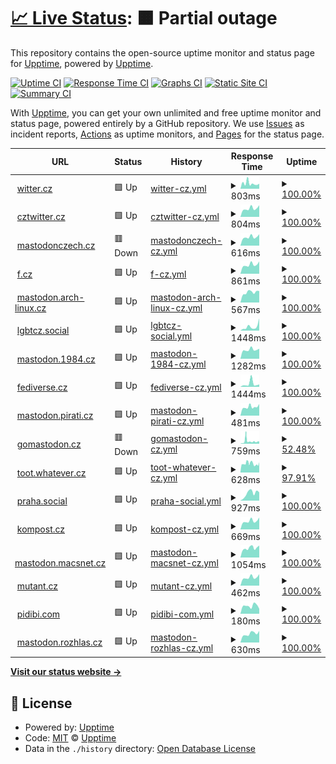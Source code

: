 # [📈 Live Status](https://upptime.github.io/upptime): <!--live status--> **🟧 Partial outage**

This repository contains the open-source uptime monitor and status page for [Upptime](https://upptime.js.org), powered by [Upptime](https://github.com/upptime/upptime).

[![Uptime CI](https://github.com/nolog-it/mastodon-uptime/workflows/Uptime%20CI/badge.svg)](https://github.com/nolog-it/mastodon-uptime/actions?query=workflow%3A%22Uptime+CI%22)
[![Response Time CI](https://github.com/nolog-it/mastodon-uptime/workflows/Response%20Time%20CI/badge.svg)](https://github.com/nolog-it/mastodon-uptime/actions?query=workflow%3A%22Response+Time+CI%22)
[![Graphs CI](https://github.com/nolog-it/mastodon-uptime/workflows/Graphs%20CI/badge.svg)](https://github.com/nolog-it/mastodon-uptime/actions?query=workflow%3A%22Graphs+CI%22)
[![Static Site CI](https://github.com/nolog-it/mastodon-uptime/workflows/Static%20Site%20CI/badge.svg)](https://github.com/nolog-it/mastodon-uptime/actions?query=workflow%3A%22Static+Site+CI%22)
[![Summary CI](https://github.com/nolog-it/mastodon-uptime/workflows/Summary%20CI/badge.svg)](https://github.com/nolog-it/mastodon-uptime/actions?query=workflow%3A%22Summary+CI%22)

With [Upptime](https://upptime.js.org), you can get your own unlimited and free uptime monitor and status page, powered entirely by a GitHub repository. We use [Issues](https://github.com/upptime/upptime/issues) as incident reports, [Actions](https://github.com/nolog-it/mastodon-uptime/actions) as uptime monitors, and [Pages](https://upptime.github.io/upptime) for the status page.

<!--start: status pages-->
<!-- This summary is generated by Upptime (https://github.com/upptime/upptime) -->
<!-- Do not edit this manually, your changes will be overwritten -->
<!-- prettier-ignore -->
| URL | Status | History | Response Time | Uptime |
| --- | ------ | ------- | ------------- | ------ |
| <img alt="" src="https://icons.duckduckgo.com/ip3/witter.cz.ico" height="13"> [witter.cz](https://witter.cz/nodeinfo/2.0) | 🟩 Up | [witter-cz.yml](https://github.com/nolog-it/mastodon-uptime/commits/HEAD/history/witter-cz.yml) | <details><summary><img alt="Response time graph" src="./graphs/witter-cz/response-time-week.png" height="20"> 803ms</summary><br><a href="https://nolog-it.github.io/mastodon-uptime/history/witter-cz"><img alt="Response time 687" src="https://img.shields.io/endpoint?url=https%3A%2F%2Fraw.githubusercontent.com%2Fnolog-it%2Fmastodon-uptime%2FHEAD%2Fapi%2Fwitter-cz%2Fresponse-time.json"></a><br><a href="https://nolog-it.github.io/mastodon-uptime/history/witter-cz"><img alt="24-hour response time 788" src="https://img.shields.io/endpoint?url=https%3A%2F%2Fraw.githubusercontent.com%2Fnolog-it%2Fmastodon-uptime%2FHEAD%2Fapi%2Fwitter-cz%2Fresponse-time-day.json"></a><br><a href="https://nolog-it.github.io/mastodon-uptime/history/witter-cz"><img alt="7-day response time 803" src="https://img.shields.io/endpoint?url=https%3A%2F%2Fraw.githubusercontent.com%2Fnolog-it%2Fmastodon-uptime%2FHEAD%2Fapi%2Fwitter-cz%2Fresponse-time-week.json"></a><br><a href="https://nolog-it.github.io/mastodon-uptime/history/witter-cz"><img alt="30-day response time 807" src="https://img.shields.io/endpoint?url=https%3A%2F%2Fraw.githubusercontent.com%2Fnolog-it%2Fmastodon-uptime%2FHEAD%2Fapi%2Fwitter-cz%2Fresponse-time-month.json"></a><br><a href="https://nolog-it.github.io/mastodon-uptime/history/witter-cz"><img alt="1-year response time 687" src="https://img.shields.io/endpoint?url=https%3A%2F%2Fraw.githubusercontent.com%2Fnolog-it%2Fmastodon-uptime%2FHEAD%2Fapi%2Fwitter-cz%2Fresponse-time-year.json"></a></details> | <details><summary><a href="https://nolog-it.github.io/mastodon-uptime/history/witter-cz">100.00%</a></summary><a href="https://nolog-it.github.io/mastodon-uptime/history/witter-cz"><img alt="All-time uptime 99.90%" src="https://img.shields.io/endpoint?url=https%3A%2F%2Fraw.githubusercontent.com%2Fnolog-it%2Fmastodon-uptime%2FHEAD%2Fapi%2Fwitter-cz%2Fuptime.json"></a><br><a href="https://nolog-it.github.io/mastodon-uptime/history/witter-cz"><img alt="24-hour uptime 100.00%" src="https://img.shields.io/endpoint?url=https%3A%2F%2Fraw.githubusercontent.com%2Fnolog-it%2Fmastodon-uptime%2FHEAD%2Fapi%2Fwitter-cz%2Fuptime-day.json"></a><br><a href="https://nolog-it.github.io/mastodon-uptime/history/witter-cz"><img alt="7-day uptime 100.00%" src="https://img.shields.io/endpoint?url=https%3A%2F%2Fraw.githubusercontent.com%2Fnolog-it%2Fmastodon-uptime%2FHEAD%2Fapi%2Fwitter-cz%2Fuptime-week.json"></a><br><a href="https://nolog-it.github.io/mastodon-uptime/history/witter-cz"><img alt="30-day uptime 99.92%" src="https://img.shields.io/endpoint?url=https%3A%2F%2Fraw.githubusercontent.com%2Fnolog-it%2Fmastodon-uptime%2FHEAD%2Fapi%2Fwitter-cz%2Fuptime-month.json"></a><br><a href="https://nolog-it.github.io/mastodon-uptime/history/witter-cz"><img alt="1-year uptime 99.90%" src="https://img.shields.io/endpoint?url=https%3A%2F%2Fraw.githubusercontent.com%2Fnolog-it%2Fmastodon-uptime%2FHEAD%2Fapi%2Fwitter-cz%2Fuptime-year.json"></a></details>
| <img alt="" src="https://icons.duckduckgo.com/ip3/cztwitter.cz.ico" height="13"> [cztwitter.cz](https://cztwitter.cz/nodeinfo/2.0) | 🟩 Up | [cztwitter-cz.yml](https://github.com/nolog-it/mastodon-uptime/commits/HEAD/history/cztwitter-cz.yml) | <details><summary><img alt="Response time graph" src="./graphs/cztwitter-cz/response-time-week.png" height="20"> 804ms</summary><br><a href="https://nolog-it.github.io/mastodon-uptime/history/cztwitter-cz"><img alt="Response time 992" src="https://img.shields.io/endpoint?url=https%3A%2F%2Fraw.githubusercontent.com%2Fnolog-it%2Fmastodon-uptime%2FHEAD%2Fapi%2Fcztwitter-cz%2Fresponse-time.json"></a><br><a href="https://nolog-it.github.io/mastodon-uptime/history/cztwitter-cz"><img alt="24-hour response time 1100" src="https://img.shields.io/endpoint?url=https%3A%2F%2Fraw.githubusercontent.com%2Fnolog-it%2Fmastodon-uptime%2FHEAD%2Fapi%2Fcztwitter-cz%2Fresponse-time-day.json"></a><br><a href="https://nolog-it.github.io/mastodon-uptime/history/cztwitter-cz"><img alt="7-day response time 804" src="https://img.shields.io/endpoint?url=https%3A%2F%2Fraw.githubusercontent.com%2Fnolog-it%2Fmastodon-uptime%2FHEAD%2Fapi%2Fcztwitter-cz%2Fresponse-time-week.json"></a><br><a href="https://nolog-it.github.io/mastodon-uptime/history/cztwitter-cz"><img alt="30-day response time 800" src="https://img.shields.io/endpoint?url=https%3A%2F%2Fraw.githubusercontent.com%2Fnolog-it%2Fmastodon-uptime%2FHEAD%2Fapi%2Fcztwitter-cz%2Fresponse-time-month.json"></a><br><a href="https://nolog-it.github.io/mastodon-uptime/history/cztwitter-cz"><img alt="1-year response time 992" src="https://img.shields.io/endpoint?url=https%3A%2F%2Fraw.githubusercontent.com%2Fnolog-it%2Fmastodon-uptime%2FHEAD%2Fapi%2Fcztwitter-cz%2Fresponse-time-year.json"></a></details> | <details><summary><a href="https://nolog-it.github.io/mastodon-uptime/history/cztwitter-cz">100.00%</a></summary><a href="https://nolog-it.github.io/mastodon-uptime/history/cztwitter-cz"><img alt="All-time uptime 100.00%" src="https://img.shields.io/endpoint?url=https%3A%2F%2Fraw.githubusercontent.com%2Fnolog-it%2Fmastodon-uptime%2FHEAD%2Fapi%2Fcztwitter-cz%2Fuptime.json"></a><br><a href="https://nolog-it.github.io/mastodon-uptime/history/cztwitter-cz"><img alt="24-hour uptime 100.00%" src="https://img.shields.io/endpoint?url=https%3A%2F%2Fraw.githubusercontent.com%2Fnolog-it%2Fmastodon-uptime%2FHEAD%2Fapi%2Fcztwitter-cz%2Fuptime-day.json"></a><br><a href="https://nolog-it.github.io/mastodon-uptime/history/cztwitter-cz"><img alt="7-day uptime 100.00%" src="https://img.shields.io/endpoint?url=https%3A%2F%2Fraw.githubusercontent.com%2Fnolog-it%2Fmastodon-uptime%2FHEAD%2Fapi%2Fcztwitter-cz%2Fuptime-week.json"></a><br><a href="https://nolog-it.github.io/mastodon-uptime/history/cztwitter-cz"><img alt="30-day uptime 100.00%" src="https://img.shields.io/endpoint?url=https%3A%2F%2Fraw.githubusercontent.com%2Fnolog-it%2Fmastodon-uptime%2FHEAD%2Fapi%2Fcztwitter-cz%2Fuptime-month.json"></a><br><a href="https://nolog-it.github.io/mastodon-uptime/history/cztwitter-cz"><img alt="1-year uptime 100.00%" src="https://img.shields.io/endpoint?url=https%3A%2F%2Fraw.githubusercontent.com%2Fnolog-it%2Fmastodon-uptime%2FHEAD%2Fapi%2Fcztwitter-cz%2Fuptime-year.json"></a></details>
| <img alt="" src="https://icons.duckduckgo.com/ip3/mastodonczech.cz.ico" height="13"> [mastodonczech.cz](https://mastodonczech.cz/nodeinfo/2.0) | 🟥 Down | [mastodonczech-cz.yml](https://github.com/nolog-it/mastodon-uptime/commits/HEAD/history/mastodonczech-cz.yml) | <details><summary><img alt="Response time graph" src="./graphs/mastodonczech-cz/response-time-week.png" height="20"> 616ms</summary><br><a href="https://nolog-it.github.io/mastodon-uptime/history/mastodonczech-cz"><img alt="Response time 796" src="https://img.shields.io/endpoint?url=https%3A%2F%2Fraw.githubusercontent.com%2Fnolog-it%2Fmastodon-uptime%2FHEAD%2Fapi%2Fmastodonczech-cz%2Fresponse-time.json"></a><br><a href="https://nolog-it.github.io/mastodon-uptime/history/mastodonczech-cz"><img alt="24-hour response time 807" src="https://img.shields.io/endpoint?url=https%3A%2F%2Fraw.githubusercontent.com%2Fnolog-it%2Fmastodon-uptime%2FHEAD%2Fapi%2Fmastodonczech-cz%2Fresponse-time-day.json"></a><br><a href="https://nolog-it.github.io/mastodon-uptime/history/mastodonczech-cz"><img alt="7-day response time 616" src="https://img.shields.io/endpoint?url=https%3A%2F%2Fraw.githubusercontent.com%2Fnolog-it%2Fmastodon-uptime%2FHEAD%2Fapi%2Fmastodonczech-cz%2Fresponse-time-week.json"></a><br><a href="https://nolog-it.github.io/mastodon-uptime/history/mastodonczech-cz"><img alt="30-day response time 656" src="https://img.shields.io/endpoint?url=https%3A%2F%2Fraw.githubusercontent.com%2Fnolog-it%2Fmastodon-uptime%2FHEAD%2Fapi%2Fmastodonczech-cz%2Fresponse-time-month.json"></a><br><a href="https://nolog-it.github.io/mastodon-uptime/history/mastodonczech-cz"><img alt="1-year response time 796" src="https://img.shields.io/endpoint?url=https%3A%2F%2Fraw.githubusercontent.com%2Fnolog-it%2Fmastodon-uptime%2FHEAD%2Fapi%2Fmastodonczech-cz%2Fresponse-time-year.json"></a></details> | <details><summary><a href="https://nolog-it.github.io/mastodon-uptime/history/mastodonczech-cz">100.00%</a></summary><a href="https://nolog-it.github.io/mastodon-uptime/history/mastodonczech-cz"><img alt="All-time uptime 99.98%" src="https://img.shields.io/endpoint?url=https%3A%2F%2Fraw.githubusercontent.com%2Fnolog-it%2Fmastodon-uptime%2FHEAD%2Fapi%2Fmastodonczech-cz%2Fuptime.json"></a><br><a href="https://nolog-it.github.io/mastodon-uptime/history/mastodonczech-cz"><img alt="24-hour uptime 99.98%" src="https://img.shields.io/endpoint?url=https%3A%2F%2Fraw.githubusercontent.com%2Fnolog-it%2Fmastodon-uptime%2FHEAD%2Fapi%2Fmastodonczech-cz%2Fuptime-day.json"></a><br><a href="https://nolog-it.github.io/mastodon-uptime/history/mastodonczech-cz"><img alt="7-day uptime 100.00%" src="https://img.shields.io/endpoint?url=https%3A%2F%2Fraw.githubusercontent.com%2Fnolog-it%2Fmastodon-uptime%2FHEAD%2Fapi%2Fmastodonczech-cz%2Fuptime-week.json"></a><br><a href="https://nolog-it.github.io/mastodon-uptime/history/mastodonczech-cz"><img alt="30-day uptime 100.00%" src="https://img.shields.io/endpoint?url=https%3A%2F%2Fraw.githubusercontent.com%2Fnolog-it%2Fmastodon-uptime%2FHEAD%2Fapi%2Fmastodonczech-cz%2Fuptime-month.json"></a><br><a href="https://nolog-it.github.io/mastodon-uptime/history/mastodonczech-cz"><img alt="1-year uptime 99.98%" src="https://img.shields.io/endpoint?url=https%3A%2F%2Fraw.githubusercontent.com%2Fnolog-it%2Fmastodon-uptime%2FHEAD%2Fapi%2Fmastodonczech-cz%2Fuptime-year.json"></a></details>
| <img alt="" src="https://icons.duckduckgo.com/ip3/f.cz.ico" height="13"> [f.cz](https://f.cz/nodeinfo/2.0) | 🟩 Up | [f-cz.yml](https://github.com/nolog-it/mastodon-uptime/commits/HEAD/history/f-cz.yml) | <details><summary><img alt="Response time graph" src="./graphs/f-cz/response-time-week.png" height="20"> 861ms</summary><br><a href="https://nolog-it.github.io/mastodon-uptime/history/f-cz"><img alt="Response time 1552" src="https://img.shields.io/endpoint?url=https%3A%2F%2Fraw.githubusercontent.com%2Fnolog-it%2Fmastodon-uptime%2FHEAD%2Fapi%2Ff-cz%2Fresponse-time.json"></a><br><a href="https://nolog-it.github.io/mastodon-uptime/history/f-cz"><img alt="24-hour response time 1171" src="https://img.shields.io/endpoint?url=https%3A%2F%2Fraw.githubusercontent.com%2Fnolog-it%2Fmastodon-uptime%2FHEAD%2Fapi%2Ff-cz%2Fresponse-time-day.json"></a><br><a href="https://nolog-it.github.io/mastodon-uptime/history/f-cz"><img alt="7-day response time 861" src="https://img.shields.io/endpoint?url=https%3A%2F%2Fraw.githubusercontent.com%2Fnolog-it%2Fmastodon-uptime%2FHEAD%2Fapi%2Ff-cz%2Fresponse-time-week.json"></a><br><a href="https://nolog-it.github.io/mastodon-uptime/history/f-cz"><img alt="30-day response time 3847" src="https://img.shields.io/endpoint?url=https%3A%2F%2Fraw.githubusercontent.com%2Fnolog-it%2Fmastodon-uptime%2FHEAD%2Fapi%2Ff-cz%2Fresponse-time-month.json"></a><br><a href="https://nolog-it.github.io/mastodon-uptime/history/f-cz"><img alt="1-year response time 1552" src="https://img.shields.io/endpoint?url=https%3A%2F%2Fraw.githubusercontent.com%2Fnolog-it%2Fmastodon-uptime%2FHEAD%2Fapi%2Ff-cz%2Fresponse-time-year.json"></a></details> | <details><summary><a href="https://nolog-it.github.io/mastodon-uptime/history/f-cz">100.00%</a></summary><a href="https://nolog-it.github.io/mastodon-uptime/history/f-cz"><img alt="All-time uptime 99.88%" src="https://img.shields.io/endpoint?url=https%3A%2F%2Fraw.githubusercontent.com%2Fnolog-it%2Fmastodon-uptime%2FHEAD%2Fapi%2Ff-cz%2Fuptime.json"></a><br><a href="https://nolog-it.github.io/mastodon-uptime/history/f-cz"><img alt="24-hour uptime 100.00%" src="https://img.shields.io/endpoint?url=https%3A%2F%2Fraw.githubusercontent.com%2Fnolog-it%2Fmastodon-uptime%2FHEAD%2Fapi%2Ff-cz%2Fuptime-day.json"></a><br><a href="https://nolog-it.github.io/mastodon-uptime/history/f-cz"><img alt="7-day uptime 100.00%" src="https://img.shields.io/endpoint?url=https%3A%2F%2Fraw.githubusercontent.com%2Fnolog-it%2Fmastodon-uptime%2FHEAD%2Fapi%2Ff-cz%2Fuptime-week.json"></a><br><a href="https://nolog-it.github.io/mastodon-uptime/history/f-cz"><img alt="30-day uptime 99.39%" src="https://img.shields.io/endpoint?url=https%3A%2F%2Fraw.githubusercontent.com%2Fnolog-it%2Fmastodon-uptime%2FHEAD%2Fapi%2Ff-cz%2Fuptime-month.json"></a><br><a href="https://nolog-it.github.io/mastodon-uptime/history/f-cz"><img alt="1-year uptime 99.88%" src="https://img.shields.io/endpoint?url=https%3A%2F%2Fraw.githubusercontent.com%2Fnolog-it%2Fmastodon-uptime%2FHEAD%2Fapi%2Ff-cz%2Fuptime-year.json"></a></details>
| <img alt="" src="https://icons.duckduckgo.com/ip3/mastodon.arch-linux.cz.ico" height="13"> [mastodon.arch-linux.cz](https://mastodon.arch-linux.cz/nodeinfo/2.0) | 🟩 Up | [mastodon-arch-linux-cz.yml](https://github.com/nolog-it/mastodon-uptime/commits/HEAD/history/mastodon-arch-linux-cz.yml) | <details><summary><img alt="Response time graph" src="./graphs/mastodon-arch-linux-cz/response-time-week.png" height="20"> 567ms</summary><br><a href="https://nolog-it.github.io/mastodon-uptime/history/mastodon-arch-linux-cz"><img alt="Response time 671" src="https://img.shields.io/endpoint?url=https%3A%2F%2Fraw.githubusercontent.com%2Fnolog-it%2Fmastodon-uptime%2FHEAD%2Fapi%2Fmastodon-arch-linux-cz%2Fresponse-time.json"></a><br><a href="https://nolog-it.github.io/mastodon-uptime/history/mastodon-arch-linux-cz"><img alt="24-hour response time 636" src="https://img.shields.io/endpoint?url=https%3A%2F%2Fraw.githubusercontent.com%2Fnolog-it%2Fmastodon-uptime%2FHEAD%2Fapi%2Fmastodon-arch-linux-cz%2Fresponse-time-day.json"></a><br><a href="https://nolog-it.github.io/mastodon-uptime/history/mastodon-arch-linux-cz"><img alt="7-day response time 567" src="https://img.shields.io/endpoint?url=https%3A%2F%2Fraw.githubusercontent.com%2Fnolog-it%2Fmastodon-uptime%2FHEAD%2Fapi%2Fmastodon-arch-linux-cz%2Fresponse-time-week.json"></a><br><a href="https://nolog-it.github.io/mastodon-uptime/history/mastodon-arch-linux-cz"><img alt="30-day response time 674" src="https://img.shields.io/endpoint?url=https%3A%2F%2Fraw.githubusercontent.com%2Fnolog-it%2Fmastodon-uptime%2FHEAD%2Fapi%2Fmastodon-arch-linux-cz%2Fresponse-time-month.json"></a><br><a href="https://nolog-it.github.io/mastodon-uptime/history/mastodon-arch-linux-cz"><img alt="1-year response time 671" src="https://img.shields.io/endpoint?url=https%3A%2F%2Fraw.githubusercontent.com%2Fnolog-it%2Fmastodon-uptime%2FHEAD%2Fapi%2Fmastodon-arch-linux-cz%2Fresponse-time-year.json"></a></details> | <details><summary><a href="https://nolog-it.github.io/mastodon-uptime/history/mastodon-arch-linux-cz">100.00%</a></summary><a href="https://nolog-it.github.io/mastodon-uptime/history/mastodon-arch-linux-cz"><img alt="All-time uptime 100.00%" src="https://img.shields.io/endpoint?url=https%3A%2F%2Fraw.githubusercontent.com%2Fnolog-it%2Fmastodon-uptime%2FHEAD%2Fapi%2Fmastodon-arch-linux-cz%2Fuptime.json"></a><br><a href="https://nolog-it.github.io/mastodon-uptime/history/mastodon-arch-linux-cz"><img alt="24-hour uptime 100.00%" src="https://img.shields.io/endpoint?url=https%3A%2F%2Fraw.githubusercontent.com%2Fnolog-it%2Fmastodon-uptime%2FHEAD%2Fapi%2Fmastodon-arch-linux-cz%2Fuptime-day.json"></a><br><a href="https://nolog-it.github.io/mastodon-uptime/history/mastodon-arch-linux-cz"><img alt="7-day uptime 100.00%" src="https://img.shields.io/endpoint?url=https%3A%2F%2Fraw.githubusercontent.com%2Fnolog-it%2Fmastodon-uptime%2FHEAD%2Fapi%2Fmastodon-arch-linux-cz%2Fuptime-week.json"></a><br><a href="https://nolog-it.github.io/mastodon-uptime/history/mastodon-arch-linux-cz"><img alt="30-day uptime 100.00%" src="https://img.shields.io/endpoint?url=https%3A%2F%2Fraw.githubusercontent.com%2Fnolog-it%2Fmastodon-uptime%2FHEAD%2Fapi%2Fmastodon-arch-linux-cz%2Fuptime-month.json"></a><br><a href="https://nolog-it.github.io/mastodon-uptime/history/mastodon-arch-linux-cz"><img alt="1-year uptime 100.00%" src="https://img.shields.io/endpoint?url=https%3A%2F%2Fraw.githubusercontent.com%2Fnolog-it%2Fmastodon-uptime%2FHEAD%2Fapi%2Fmastodon-arch-linux-cz%2Fuptime-year.json"></a></details>
| <img alt="" src="https://icons.duckduckgo.com/ip3/lgbtcz.social.ico" height="13"> [lgbtcz.social](https://lgbtcz.social/nodeinfo/2.0) | 🟩 Up | [lgbtcz-social.yml](https://github.com/nolog-it/mastodon-uptime/commits/HEAD/history/lgbtcz-social.yml) | <details><summary><img alt="Response time graph" src="./graphs/lgbtcz-social/response-time-week.png" height="20"> 1448ms</summary><br><a href="https://nolog-it.github.io/mastodon-uptime/history/lgbtcz-social"><img alt="Response time 875" src="https://img.shields.io/endpoint?url=https%3A%2F%2Fraw.githubusercontent.com%2Fnolog-it%2Fmastodon-uptime%2FHEAD%2Fapi%2Flgbtcz-social%2Fresponse-time.json"></a><br><a href="https://nolog-it.github.io/mastodon-uptime/history/lgbtcz-social"><img alt="24-hour response time 4333" src="https://img.shields.io/endpoint?url=https%3A%2F%2Fraw.githubusercontent.com%2Fnolog-it%2Fmastodon-uptime%2FHEAD%2Fapi%2Flgbtcz-social%2Fresponse-time-day.json"></a><br><a href="https://nolog-it.github.io/mastodon-uptime/history/lgbtcz-social"><img alt="7-day response time 1448" src="https://img.shields.io/endpoint?url=https%3A%2F%2Fraw.githubusercontent.com%2Fnolog-it%2Fmastodon-uptime%2FHEAD%2Fapi%2Flgbtcz-social%2Fresponse-time-week.json"></a><br><a href="https://nolog-it.github.io/mastodon-uptime/history/lgbtcz-social"><img alt="30-day response time 1752" src="https://img.shields.io/endpoint?url=https%3A%2F%2Fraw.githubusercontent.com%2Fnolog-it%2Fmastodon-uptime%2FHEAD%2Fapi%2Flgbtcz-social%2Fresponse-time-month.json"></a><br><a href="https://nolog-it.github.io/mastodon-uptime/history/lgbtcz-social"><img alt="1-year response time 875" src="https://img.shields.io/endpoint?url=https%3A%2F%2Fraw.githubusercontent.com%2Fnolog-it%2Fmastodon-uptime%2FHEAD%2Fapi%2Flgbtcz-social%2Fresponse-time-year.json"></a></details> | <details><summary><a href="https://nolog-it.github.io/mastodon-uptime/history/lgbtcz-social">100.00%</a></summary><a href="https://nolog-it.github.io/mastodon-uptime/history/lgbtcz-social"><img alt="All-time uptime 99.74%" src="https://img.shields.io/endpoint?url=https%3A%2F%2Fraw.githubusercontent.com%2Fnolog-it%2Fmastodon-uptime%2FHEAD%2Fapi%2Flgbtcz-social%2Fuptime.json"></a><br><a href="https://nolog-it.github.io/mastodon-uptime/history/lgbtcz-social"><img alt="24-hour uptime 100.00%" src="https://img.shields.io/endpoint?url=https%3A%2F%2Fraw.githubusercontent.com%2Fnolog-it%2Fmastodon-uptime%2FHEAD%2Fapi%2Flgbtcz-social%2Fuptime-day.json"></a><br><a href="https://nolog-it.github.io/mastodon-uptime/history/lgbtcz-social"><img alt="7-day uptime 100.00%" src="https://img.shields.io/endpoint?url=https%3A%2F%2Fraw.githubusercontent.com%2Fnolog-it%2Fmastodon-uptime%2FHEAD%2Fapi%2Flgbtcz-social%2Fuptime-week.json"></a><br><a href="https://nolog-it.github.io/mastodon-uptime/history/lgbtcz-social"><img alt="30-day uptime 100.00%" src="https://img.shields.io/endpoint?url=https%3A%2F%2Fraw.githubusercontent.com%2Fnolog-it%2Fmastodon-uptime%2FHEAD%2Fapi%2Flgbtcz-social%2Fuptime-month.json"></a><br><a href="https://nolog-it.github.io/mastodon-uptime/history/lgbtcz-social"><img alt="1-year uptime 99.74%" src="https://img.shields.io/endpoint?url=https%3A%2F%2Fraw.githubusercontent.com%2Fnolog-it%2Fmastodon-uptime%2FHEAD%2Fapi%2Flgbtcz-social%2Fuptime-year.json"></a></details>
| <img alt="" src="https://icons.duckduckgo.com/ip3/mastodon.1984.cz.ico" height="13"> [mastodon.1984.cz](https://mastodon.1984.cz/nodeinfo/2.0) | 🟩 Up | [mastodon-1984-cz.yml](https://github.com/nolog-it/mastodon-uptime/commits/HEAD/history/mastodon-1984-cz.yml) | <details><summary><img alt="Response time graph" src="./graphs/mastodon-1984-cz/response-time-week.png" height="20"> 1282ms</summary><br><a href="https://nolog-it.github.io/mastodon-uptime/history/mastodon-1984-cz"><img alt="Response time 1430" src="https://img.shields.io/endpoint?url=https%3A%2F%2Fraw.githubusercontent.com%2Fnolog-it%2Fmastodon-uptime%2FHEAD%2Fapi%2Fmastodon-1984-cz%2Fresponse-time.json"></a><br><a href="https://nolog-it.github.io/mastodon-uptime/history/mastodon-1984-cz"><img alt="24-hour response time 1429" src="https://img.shields.io/endpoint?url=https%3A%2F%2Fraw.githubusercontent.com%2Fnolog-it%2Fmastodon-uptime%2FHEAD%2Fapi%2Fmastodon-1984-cz%2Fresponse-time-day.json"></a><br><a href="https://nolog-it.github.io/mastodon-uptime/history/mastodon-1984-cz"><img alt="7-day response time 1282" src="https://img.shields.io/endpoint?url=https%3A%2F%2Fraw.githubusercontent.com%2Fnolog-it%2Fmastodon-uptime%2FHEAD%2Fapi%2Fmastodon-1984-cz%2Fresponse-time-week.json"></a><br><a href="https://nolog-it.github.io/mastodon-uptime/history/mastodon-1984-cz"><img alt="30-day response time 1381" src="https://img.shields.io/endpoint?url=https%3A%2F%2Fraw.githubusercontent.com%2Fnolog-it%2Fmastodon-uptime%2FHEAD%2Fapi%2Fmastodon-1984-cz%2Fresponse-time-month.json"></a><br><a href="https://nolog-it.github.io/mastodon-uptime/history/mastodon-1984-cz"><img alt="1-year response time 1430" src="https://img.shields.io/endpoint?url=https%3A%2F%2Fraw.githubusercontent.com%2Fnolog-it%2Fmastodon-uptime%2FHEAD%2Fapi%2Fmastodon-1984-cz%2Fresponse-time-year.json"></a></details> | <details><summary><a href="https://nolog-it.github.io/mastodon-uptime/history/mastodon-1984-cz">100.00%</a></summary><a href="https://nolog-it.github.io/mastodon-uptime/history/mastodon-1984-cz"><img alt="All-time uptime 99.87%" src="https://img.shields.io/endpoint?url=https%3A%2F%2Fraw.githubusercontent.com%2Fnolog-it%2Fmastodon-uptime%2FHEAD%2Fapi%2Fmastodon-1984-cz%2Fuptime.json"></a><br><a href="https://nolog-it.github.io/mastodon-uptime/history/mastodon-1984-cz"><img alt="24-hour uptime 100.00%" src="https://img.shields.io/endpoint?url=https%3A%2F%2Fraw.githubusercontent.com%2Fnolog-it%2Fmastodon-uptime%2FHEAD%2Fapi%2Fmastodon-1984-cz%2Fuptime-day.json"></a><br><a href="https://nolog-it.github.io/mastodon-uptime/history/mastodon-1984-cz"><img alt="7-day uptime 100.00%" src="https://img.shields.io/endpoint?url=https%3A%2F%2Fraw.githubusercontent.com%2Fnolog-it%2Fmastodon-uptime%2FHEAD%2Fapi%2Fmastodon-1984-cz%2Fuptime-week.json"></a><br><a href="https://nolog-it.github.io/mastodon-uptime/history/mastodon-1984-cz"><img alt="30-day uptime 98.86%" src="https://img.shields.io/endpoint?url=https%3A%2F%2Fraw.githubusercontent.com%2Fnolog-it%2Fmastodon-uptime%2FHEAD%2Fapi%2Fmastodon-1984-cz%2Fuptime-month.json"></a><br><a href="https://nolog-it.github.io/mastodon-uptime/history/mastodon-1984-cz"><img alt="1-year uptime 99.87%" src="https://img.shields.io/endpoint?url=https%3A%2F%2Fraw.githubusercontent.com%2Fnolog-it%2Fmastodon-uptime%2FHEAD%2Fapi%2Fmastodon-1984-cz%2Fuptime-year.json"></a></details>
| <img alt="" src="https://icons.duckduckgo.com/ip3/fediverse.cz.ico" height="13"> [fediverse.cz](https://fediverse.cz/nodeinfo/2.0) | 🟩 Up | [fediverse-cz.yml](https://github.com/nolog-it/mastodon-uptime/commits/HEAD/history/fediverse-cz.yml) | <details><summary><img alt="Response time graph" src="./graphs/fediverse-cz/response-time-week.png" height="20"> 1444ms</summary><br><a href="https://nolog-it.github.io/mastodon-uptime/history/fediverse-cz"><img alt="Response time 939" src="https://img.shields.io/endpoint?url=https%3A%2F%2Fraw.githubusercontent.com%2Fnolog-it%2Fmastodon-uptime%2FHEAD%2Fapi%2Ffediverse-cz%2Fresponse-time.json"></a><br><a href="https://nolog-it.github.io/mastodon-uptime/history/fediverse-cz"><img alt="24-hour response time 1120" src="https://img.shields.io/endpoint?url=https%3A%2F%2Fraw.githubusercontent.com%2Fnolog-it%2Fmastodon-uptime%2FHEAD%2Fapi%2Ffediverse-cz%2Fresponse-time-day.json"></a><br><a href="https://nolog-it.github.io/mastodon-uptime/history/fediverse-cz"><img alt="7-day response time 1444" src="https://img.shields.io/endpoint?url=https%3A%2F%2Fraw.githubusercontent.com%2Fnolog-it%2Fmastodon-uptime%2FHEAD%2Fapi%2Ffediverse-cz%2Fresponse-time-week.json"></a><br><a href="https://nolog-it.github.io/mastodon-uptime/history/fediverse-cz"><img alt="30-day response time 934" src="https://img.shields.io/endpoint?url=https%3A%2F%2Fraw.githubusercontent.com%2Fnolog-it%2Fmastodon-uptime%2FHEAD%2Fapi%2Ffediverse-cz%2Fresponse-time-month.json"></a><br><a href="https://nolog-it.github.io/mastodon-uptime/history/fediverse-cz"><img alt="1-year response time 939" src="https://img.shields.io/endpoint?url=https%3A%2F%2Fraw.githubusercontent.com%2Fnolog-it%2Fmastodon-uptime%2FHEAD%2Fapi%2Ffediverse-cz%2Fresponse-time-year.json"></a></details> | <details><summary><a href="https://nolog-it.github.io/mastodon-uptime/history/fediverse-cz">100.00%</a></summary><a href="https://nolog-it.github.io/mastodon-uptime/history/fediverse-cz"><img alt="All-time uptime 95.14%" src="https://img.shields.io/endpoint?url=https%3A%2F%2Fraw.githubusercontent.com%2Fnolog-it%2Fmastodon-uptime%2FHEAD%2Fapi%2Ffediverse-cz%2Fuptime.json"></a><br><a href="https://nolog-it.github.io/mastodon-uptime/history/fediverse-cz"><img alt="24-hour uptime 100.00%" src="https://img.shields.io/endpoint?url=https%3A%2F%2Fraw.githubusercontent.com%2Fnolog-it%2Fmastodon-uptime%2FHEAD%2Fapi%2Ffediverse-cz%2Fuptime-day.json"></a><br><a href="https://nolog-it.github.io/mastodon-uptime/history/fediverse-cz"><img alt="7-day uptime 100.00%" src="https://img.shields.io/endpoint?url=https%3A%2F%2Fraw.githubusercontent.com%2Fnolog-it%2Fmastodon-uptime%2FHEAD%2Fapi%2Ffediverse-cz%2Fuptime-week.json"></a><br><a href="https://nolog-it.github.io/mastodon-uptime/history/fediverse-cz"><img alt="30-day uptime 100.00%" src="https://img.shields.io/endpoint?url=https%3A%2F%2Fraw.githubusercontent.com%2Fnolog-it%2Fmastodon-uptime%2FHEAD%2Fapi%2Ffediverse-cz%2Fuptime-month.json"></a><br><a href="https://nolog-it.github.io/mastodon-uptime/history/fediverse-cz"><img alt="1-year uptime 95.14%" src="https://img.shields.io/endpoint?url=https%3A%2F%2Fraw.githubusercontent.com%2Fnolog-it%2Fmastodon-uptime%2FHEAD%2Fapi%2Ffediverse-cz%2Fuptime-year.json"></a></details>
| <img alt="" src="https://icons.duckduckgo.com/ip3/mastodon.pirati.cz.ico" height="13"> [mastodon.pirati.cz](https://mastodon.pirati.cz/nodeinfo/2.0) | 🟩 Up | [mastodon-pirati-cz.yml](https://github.com/nolog-it/mastodon-uptime/commits/HEAD/history/mastodon-pirati-cz.yml) | <details><summary><img alt="Response time graph" src="./graphs/mastodon-pirati-cz/response-time-week.png" height="20"> 481ms</summary><br><a href="https://nolog-it.github.io/mastodon-uptime/history/mastodon-pirati-cz"><img alt="Response time 609" src="https://img.shields.io/endpoint?url=https%3A%2F%2Fraw.githubusercontent.com%2Fnolog-it%2Fmastodon-uptime%2FHEAD%2Fapi%2Fmastodon-pirati-cz%2Fresponse-time.json"></a><br><a href="https://nolog-it.github.io/mastodon-uptime/history/mastodon-pirati-cz"><img alt="24-hour response time 551" src="https://img.shields.io/endpoint?url=https%3A%2F%2Fraw.githubusercontent.com%2Fnolog-it%2Fmastodon-uptime%2FHEAD%2Fapi%2Fmastodon-pirati-cz%2Fresponse-time-day.json"></a><br><a href="https://nolog-it.github.io/mastodon-uptime/history/mastodon-pirati-cz"><img alt="7-day response time 481" src="https://img.shields.io/endpoint?url=https%3A%2F%2Fraw.githubusercontent.com%2Fnolog-it%2Fmastodon-uptime%2FHEAD%2Fapi%2Fmastodon-pirati-cz%2Fresponse-time-week.json"></a><br><a href="https://nolog-it.github.io/mastodon-uptime/history/mastodon-pirati-cz"><img alt="30-day response time 480" src="https://img.shields.io/endpoint?url=https%3A%2F%2Fraw.githubusercontent.com%2Fnolog-it%2Fmastodon-uptime%2FHEAD%2Fapi%2Fmastodon-pirati-cz%2Fresponse-time-month.json"></a><br><a href="https://nolog-it.github.io/mastodon-uptime/history/mastodon-pirati-cz"><img alt="1-year response time 609" src="https://img.shields.io/endpoint?url=https%3A%2F%2Fraw.githubusercontent.com%2Fnolog-it%2Fmastodon-uptime%2FHEAD%2Fapi%2Fmastodon-pirati-cz%2Fresponse-time-year.json"></a></details> | <details><summary><a href="https://nolog-it.github.io/mastodon-uptime/history/mastodon-pirati-cz">100.00%</a></summary><a href="https://nolog-it.github.io/mastodon-uptime/history/mastodon-pirati-cz"><img alt="All-time uptime 99.77%" src="https://img.shields.io/endpoint?url=https%3A%2F%2Fraw.githubusercontent.com%2Fnolog-it%2Fmastodon-uptime%2FHEAD%2Fapi%2Fmastodon-pirati-cz%2Fuptime.json"></a><br><a href="https://nolog-it.github.io/mastodon-uptime/history/mastodon-pirati-cz"><img alt="24-hour uptime 100.00%" src="https://img.shields.io/endpoint?url=https%3A%2F%2Fraw.githubusercontent.com%2Fnolog-it%2Fmastodon-uptime%2FHEAD%2Fapi%2Fmastodon-pirati-cz%2Fuptime-day.json"></a><br><a href="https://nolog-it.github.io/mastodon-uptime/history/mastodon-pirati-cz"><img alt="7-day uptime 100.00%" src="https://img.shields.io/endpoint?url=https%3A%2F%2Fraw.githubusercontent.com%2Fnolog-it%2Fmastodon-uptime%2FHEAD%2Fapi%2Fmastodon-pirati-cz%2Fuptime-week.json"></a><br><a href="https://nolog-it.github.io/mastodon-uptime/history/mastodon-pirati-cz"><img alt="30-day uptime 100.00%" src="https://img.shields.io/endpoint?url=https%3A%2F%2Fraw.githubusercontent.com%2Fnolog-it%2Fmastodon-uptime%2FHEAD%2Fapi%2Fmastodon-pirati-cz%2Fuptime-month.json"></a><br><a href="https://nolog-it.github.io/mastodon-uptime/history/mastodon-pirati-cz"><img alt="1-year uptime 99.77%" src="https://img.shields.io/endpoint?url=https%3A%2F%2Fraw.githubusercontent.com%2Fnolog-it%2Fmastodon-uptime%2FHEAD%2Fapi%2Fmastodon-pirati-cz%2Fuptime-year.json"></a></details>
| <img alt="" src="https://icons.duckduckgo.com/ip3/gomastodon.cz.ico" height="13"> [gomastodon.cz](https://gomastodon.cz/nodeinfo/2.0) | 🟥 Down | [gomastodon-cz.yml](https://github.com/nolog-it/mastodon-uptime/commits/HEAD/history/gomastodon-cz.yml) | <details><summary><img alt="Response time graph" src="./graphs/gomastodon-cz/response-time-week.png" height="20"> 759ms</summary><br><a href="https://nolog-it.github.io/mastodon-uptime/history/gomastodon-cz"><img alt="Response time 602" src="https://img.shields.io/endpoint?url=https%3A%2F%2Fraw.githubusercontent.com%2Fnolog-it%2Fmastodon-uptime%2FHEAD%2Fapi%2Fgomastodon-cz%2Fresponse-time.json"></a><br><a href="https://nolog-it.github.io/mastodon-uptime/history/gomastodon-cz"><img alt="24-hour response time 671" src="https://img.shields.io/endpoint?url=https%3A%2F%2Fraw.githubusercontent.com%2Fnolog-it%2Fmastodon-uptime%2FHEAD%2Fapi%2Fgomastodon-cz%2Fresponse-time-day.json"></a><br><a href="https://nolog-it.github.io/mastodon-uptime/history/gomastodon-cz"><img alt="7-day response time 759" src="https://img.shields.io/endpoint?url=https%3A%2F%2Fraw.githubusercontent.com%2Fnolog-it%2Fmastodon-uptime%2FHEAD%2Fapi%2Fgomastodon-cz%2Fresponse-time-week.json"></a><br><a href="https://nolog-it.github.io/mastodon-uptime/history/gomastodon-cz"><img alt="30-day response time 634" src="https://img.shields.io/endpoint?url=https%3A%2F%2Fraw.githubusercontent.com%2Fnolog-it%2Fmastodon-uptime%2FHEAD%2Fapi%2Fgomastodon-cz%2Fresponse-time-month.json"></a><br><a href="https://nolog-it.github.io/mastodon-uptime/history/gomastodon-cz"><img alt="1-year response time 602" src="https://img.shields.io/endpoint?url=https%3A%2F%2Fraw.githubusercontent.com%2Fnolog-it%2Fmastodon-uptime%2FHEAD%2Fapi%2Fgomastodon-cz%2Fresponse-time-year.json"></a></details> | <details><summary><a href="https://nolog-it.github.io/mastodon-uptime/history/gomastodon-cz">52.48%</a></summary><a href="https://nolog-it.github.io/mastodon-uptime/history/gomastodon-cz"><img alt="All-time uptime 87.43%" src="https://img.shields.io/endpoint?url=https%3A%2F%2Fraw.githubusercontent.com%2Fnolog-it%2Fmastodon-uptime%2FHEAD%2Fapi%2Fgomastodon-cz%2Fuptime.json"></a><br><a href="https://nolog-it.github.io/mastodon-uptime/history/gomastodon-cz"><img alt="24-hour uptime 0.00%" src="https://img.shields.io/endpoint?url=https%3A%2F%2Fraw.githubusercontent.com%2Fnolog-it%2Fmastodon-uptime%2FHEAD%2Fapi%2Fgomastodon-cz%2Fuptime-day.json"></a><br><a href="https://nolog-it.github.io/mastodon-uptime/history/gomastodon-cz"><img alt="7-day uptime 52.48%" src="https://img.shields.io/endpoint?url=https%3A%2F%2Fraw.githubusercontent.com%2Fnolog-it%2Fmastodon-uptime%2FHEAD%2Fapi%2Fgomastodon-cz%2Fuptime-week.json"></a><br><a href="https://nolog-it.github.io/mastodon-uptime/history/gomastodon-cz"><img alt="30-day uptime 89.06%" src="https://img.shields.io/endpoint?url=https%3A%2F%2Fraw.githubusercontent.com%2Fnolog-it%2Fmastodon-uptime%2FHEAD%2Fapi%2Fgomastodon-cz%2Fuptime-month.json"></a><br><a href="https://nolog-it.github.io/mastodon-uptime/history/gomastodon-cz"><img alt="1-year uptime 87.43%" src="https://img.shields.io/endpoint?url=https%3A%2F%2Fraw.githubusercontent.com%2Fnolog-it%2Fmastodon-uptime%2FHEAD%2Fapi%2Fgomastodon-cz%2Fuptime-year.json"></a></details>
| <img alt="" src="https://icons.duckduckgo.com/ip3/toot.whatever.cz.ico" height="13"> [toot.whatever.cz](https://toot.whatever.cz/nodeinfo/2.0) | 🟩 Up | [toot-whatever-cz.yml](https://github.com/nolog-it/mastodon-uptime/commits/HEAD/history/toot-whatever-cz.yml) | <details><summary><img alt="Response time graph" src="./graphs/toot-whatever-cz/response-time-week.png" height="20"> 628ms</summary><br><a href="https://nolog-it.github.io/mastodon-uptime/history/toot-whatever-cz"><img alt="Response time 980" src="https://img.shields.io/endpoint?url=https%3A%2F%2Fraw.githubusercontent.com%2Fnolog-it%2Fmastodon-uptime%2FHEAD%2Fapi%2Ftoot-whatever-cz%2Fresponse-time.json"></a><br><a href="https://nolog-it.github.io/mastodon-uptime/history/toot-whatever-cz"><img alt="24-hour response time 724" src="https://img.shields.io/endpoint?url=https%3A%2F%2Fraw.githubusercontent.com%2Fnolog-it%2Fmastodon-uptime%2FHEAD%2Fapi%2Ftoot-whatever-cz%2Fresponse-time-day.json"></a><br><a href="https://nolog-it.github.io/mastodon-uptime/history/toot-whatever-cz"><img alt="7-day response time 628" src="https://img.shields.io/endpoint?url=https%3A%2F%2Fraw.githubusercontent.com%2Fnolog-it%2Fmastodon-uptime%2FHEAD%2Fapi%2Ftoot-whatever-cz%2Fresponse-time-week.json"></a><br><a href="https://nolog-it.github.io/mastodon-uptime/history/toot-whatever-cz"><img alt="30-day response time 653" src="https://img.shields.io/endpoint?url=https%3A%2F%2Fraw.githubusercontent.com%2Fnolog-it%2Fmastodon-uptime%2FHEAD%2Fapi%2Ftoot-whatever-cz%2Fresponse-time-month.json"></a><br><a href="https://nolog-it.github.io/mastodon-uptime/history/toot-whatever-cz"><img alt="1-year response time 980" src="https://img.shields.io/endpoint?url=https%3A%2F%2Fraw.githubusercontent.com%2Fnolog-it%2Fmastodon-uptime%2FHEAD%2Fapi%2Ftoot-whatever-cz%2Fresponse-time-year.json"></a></details> | <details><summary><a href="https://nolog-it.github.io/mastodon-uptime/history/toot-whatever-cz">97.91%</a></summary><a href="https://nolog-it.github.io/mastodon-uptime/history/toot-whatever-cz"><img alt="All-time uptime 99.61%" src="https://img.shields.io/endpoint?url=https%3A%2F%2Fraw.githubusercontent.com%2Fnolog-it%2Fmastodon-uptime%2FHEAD%2Fapi%2Ftoot-whatever-cz%2Fuptime.json"></a><br><a href="https://nolog-it.github.io/mastodon-uptime/history/toot-whatever-cz"><img alt="24-hour uptime 100.00%" src="https://img.shields.io/endpoint?url=https%3A%2F%2Fraw.githubusercontent.com%2Fnolog-it%2Fmastodon-uptime%2FHEAD%2Fapi%2Ftoot-whatever-cz%2Fuptime-day.json"></a><br><a href="https://nolog-it.github.io/mastodon-uptime/history/toot-whatever-cz"><img alt="7-day uptime 97.91%" src="https://img.shields.io/endpoint?url=https%3A%2F%2Fraw.githubusercontent.com%2Fnolog-it%2Fmastodon-uptime%2FHEAD%2Fapi%2Ftoot-whatever-cz%2Fuptime-week.json"></a><br><a href="https://nolog-it.github.io/mastodon-uptime/history/toot-whatever-cz"><img alt="30-day uptime 99.52%" src="https://img.shields.io/endpoint?url=https%3A%2F%2Fraw.githubusercontent.com%2Fnolog-it%2Fmastodon-uptime%2FHEAD%2Fapi%2Ftoot-whatever-cz%2Fuptime-month.json"></a><br><a href="https://nolog-it.github.io/mastodon-uptime/history/toot-whatever-cz"><img alt="1-year uptime 99.61%" src="https://img.shields.io/endpoint?url=https%3A%2F%2Fraw.githubusercontent.com%2Fnolog-it%2Fmastodon-uptime%2FHEAD%2Fapi%2Ftoot-whatever-cz%2Fuptime-year.json"></a></details>
| <img alt="" src="https://icons.duckduckgo.com/ip3/praha.social.ico" height="13"> [praha.social](https://praha.social/nodeinfo/2.0) | 🟩 Up | [praha-social.yml](https://github.com/nolog-it/mastodon-uptime/commits/HEAD/history/praha-social.yml) | <details><summary><img alt="Response time graph" src="./graphs/praha-social/response-time-week.png" height="20"> 927ms</summary><br><a href="https://nolog-it.github.io/mastodon-uptime/history/praha-social"><img alt="Response time 1030" src="https://img.shields.io/endpoint?url=https%3A%2F%2Fraw.githubusercontent.com%2Fnolog-it%2Fmastodon-uptime%2FHEAD%2Fapi%2Fpraha-social%2Fresponse-time.json"></a><br><a href="https://nolog-it.github.io/mastodon-uptime/history/praha-social"><img alt="24-hour response time 1040" src="https://img.shields.io/endpoint?url=https%3A%2F%2Fraw.githubusercontent.com%2Fnolog-it%2Fmastodon-uptime%2FHEAD%2Fapi%2Fpraha-social%2Fresponse-time-day.json"></a><br><a href="https://nolog-it.github.io/mastodon-uptime/history/praha-social"><img alt="7-day response time 927" src="https://img.shields.io/endpoint?url=https%3A%2F%2Fraw.githubusercontent.com%2Fnolog-it%2Fmastodon-uptime%2FHEAD%2Fapi%2Fpraha-social%2Fresponse-time-week.json"></a><br><a href="https://nolog-it.github.io/mastodon-uptime/history/praha-social"><img alt="30-day response time 940" src="https://img.shields.io/endpoint?url=https%3A%2F%2Fraw.githubusercontent.com%2Fnolog-it%2Fmastodon-uptime%2FHEAD%2Fapi%2Fpraha-social%2Fresponse-time-month.json"></a><br><a href="https://nolog-it.github.io/mastodon-uptime/history/praha-social"><img alt="1-year response time 1030" src="https://img.shields.io/endpoint?url=https%3A%2F%2Fraw.githubusercontent.com%2Fnolog-it%2Fmastodon-uptime%2FHEAD%2Fapi%2Fpraha-social%2Fresponse-time-year.json"></a></details> | <details><summary><a href="https://nolog-it.github.io/mastodon-uptime/history/praha-social">100.00%</a></summary><a href="https://nolog-it.github.io/mastodon-uptime/history/praha-social"><img alt="All-time uptime 20.36%" src="https://img.shields.io/endpoint?url=https%3A%2F%2Fraw.githubusercontent.com%2Fnolog-it%2Fmastodon-uptime%2FHEAD%2Fapi%2Fpraha-social%2Fuptime.json"></a><br><a href="https://nolog-it.github.io/mastodon-uptime/history/praha-social"><img alt="24-hour uptime 100.00%" src="https://img.shields.io/endpoint?url=https%3A%2F%2Fraw.githubusercontent.com%2Fnolog-it%2Fmastodon-uptime%2FHEAD%2Fapi%2Fpraha-social%2Fuptime-day.json"></a><br><a href="https://nolog-it.github.io/mastodon-uptime/history/praha-social"><img alt="7-day uptime 100.00%" src="https://img.shields.io/endpoint?url=https%3A%2F%2Fraw.githubusercontent.com%2Fnolog-it%2Fmastodon-uptime%2FHEAD%2Fapi%2Fpraha-social%2Fuptime-week.json"></a><br><a href="https://nolog-it.github.io/mastodon-uptime/history/praha-social"><img alt="30-day uptime 81.90%" src="https://img.shields.io/endpoint?url=https%3A%2F%2Fraw.githubusercontent.com%2Fnolog-it%2Fmastodon-uptime%2FHEAD%2Fapi%2Fpraha-social%2Fuptime-month.json"></a><br><a href="https://nolog-it.github.io/mastodon-uptime/history/praha-social"><img alt="1-year uptime 20.36%" src="https://img.shields.io/endpoint?url=https%3A%2F%2Fraw.githubusercontent.com%2Fnolog-it%2Fmastodon-uptime%2FHEAD%2Fapi%2Fpraha-social%2Fuptime-year.json"></a></details>
| <img alt="" src="https://icons.duckduckgo.com/ip3/kompost.cz.ico" height="13"> [kompost.cz](https://kompost.cz/nodeinfo/2.0) | 🟩 Up | [kompost-cz.yml](https://github.com/nolog-it/mastodon-uptime/commits/HEAD/history/kompost-cz.yml) | <details><summary><img alt="Response time graph" src="./graphs/kompost-cz/response-time-week.png" height="20"> 669ms</summary><br><a href="https://nolog-it.github.io/mastodon-uptime/history/kompost-cz"><img alt="Response time 787" src="https://img.shields.io/endpoint?url=https%3A%2F%2Fraw.githubusercontent.com%2Fnolog-it%2Fmastodon-uptime%2FHEAD%2Fapi%2Fkompost-cz%2Fresponse-time.json"></a><br><a href="https://nolog-it.github.io/mastodon-uptime/history/kompost-cz"><img alt="24-hour response time 934" src="https://img.shields.io/endpoint?url=https%3A%2F%2Fraw.githubusercontent.com%2Fnolog-it%2Fmastodon-uptime%2FHEAD%2Fapi%2Fkompost-cz%2Fresponse-time-day.json"></a><br><a href="https://nolog-it.github.io/mastodon-uptime/history/kompost-cz"><img alt="7-day response time 669" src="https://img.shields.io/endpoint?url=https%3A%2F%2Fraw.githubusercontent.com%2Fnolog-it%2Fmastodon-uptime%2FHEAD%2Fapi%2Fkompost-cz%2Fresponse-time-week.json"></a><br><a href="https://nolog-it.github.io/mastodon-uptime/history/kompost-cz"><img alt="30-day response time 662" src="https://img.shields.io/endpoint?url=https%3A%2F%2Fraw.githubusercontent.com%2Fnolog-it%2Fmastodon-uptime%2FHEAD%2Fapi%2Fkompost-cz%2Fresponse-time-month.json"></a><br><a href="https://nolog-it.github.io/mastodon-uptime/history/kompost-cz"><img alt="1-year response time 787" src="https://img.shields.io/endpoint?url=https%3A%2F%2Fraw.githubusercontent.com%2Fnolog-it%2Fmastodon-uptime%2FHEAD%2Fapi%2Fkompost-cz%2Fresponse-time-year.json"></a></details> | <details><summary><a href="https://nolog-it.github.io/mastodon-uptime/history/kompost-cz">100.00%</a></summary><a href="https://nolog-it.github.io/mastodon-uptime/history/kompost-cz"><img alt="All-time uptime 99.99%" src="https://img.shields.io/endpoint?url=https%3A%2F%2Fraw.githubusercontent.com%2Fnolog-it%2Fmastodon-uptime%2FHEAD%2Fapi%2Fkompost-cz%2Fuptime.json"></a><br><a href="https://nolog-it.github.io/mastodon-uptime/history/kompost-cz"><img alt="24-hour uptime 100.00%" src="https://img.shields.io/endpoint?url=https%3A%2F%2Fraw.githubusercontent.com%2Fnolog-it%2Fmastodon-uptime%2FHEAD%2Fapi%2Fkompost-cz%2Fuptime-day.json"></a><br><a href="https://nolog-it.github.io/mastodon-uptime/history/kompost-cz"><img alt="7-day uptime 100.00%" src="https://img.shields.io/endpoint?url=https%3A%2F%2Fraw.githubusercontent.com%2Fnolog-it%2Fmastodon-uptime%2FHEAD%2Fapi%2Fkompost-cz%2Fuptime-week.json"></a><br><a href="https://nolog-it.github.io/mastodon-uptime/history/kompost-cz"><img alt="30-day uptime 100.00%" src="https://img.shields.io/endpoint?url=https%3A%2F%2Fraw.githubusercontent.com%2Fnolog-it%2Fmastodon-uptime%2FHEAD%2Fapi%2Fkompost-cz%2Fuptime-month.json"></a><br><a href="https://nolog-it.github.io/mastodon-uptime/history/kompost-cz"><img alt="1-year uptime 99.99%" src="https://img.shields.io/endpoint?url=https%3A%2F%2Fraw.githubusercontent.com%2Fnolog-it%2Fmastodon-uptime%2FHEAD%2Fapi%2Fkompost-cz%2Fuptime-year.json"></a></details>
| <img alt="" src="https://icons.duckduckgo.com/ip3/mastodon.macsnet.cz.ico" height="13"> [mastodon.macsnet.cz](https://mastodon.macsnet.cz/nodeinfo/2.0) | 🟩 Up | [mastodon-macsnet-cz.yml](https://github.com/nolog-it/mastodon-uptime/commits/HEAD/history/mastodon-macsnet-cz.yml) | <details><summary><img alt="Response time graph" src="./graphs/mastodon-macsnet-cz/response-time-week.png" height="20"> 1054ms</summary><br><a href="https://nolog-it.github.io/mastodon-uptime/history/mastodon-macsnet-cz"><img alt="Response time 1228" src="https://img.shields.io/endpoint?url=https%3A%2F%2Fraw.githubusercontent.com%2Fnolog-it%2Fmastodon-uptime%2FHEAD%2Fapi%2Fmastodon-macsnet-cz%2Fresponse-time.json"></a><br><a href="https://nolog-it.github.io/mastodon-uptime/history/mastodon-macsnet-cz"><img alt="24-hour response time 1325" src="https://img.shields.io/endpoint?url=https%3A%2F%2Fraw.githubusercontent.com%2Fnolog-it%2Fmastodon-uptime%2FHEAD%2Fapi%2Fmastodon-macsnet-cz%2Fresponse-time-day.json"></a><br><a href="https://nolog-it.github.io/mastodon-uptime/history/mastodon-macsnet-cz"><img alt="7-day response time 1054" src="https://img.shields.io/endpoint?url=https%3A%2F%2Fraw.githubusercontent.com%2Fnolog-it%2Fmastodon-uptime%2FHEAD%2Fapi%2Fmastodon-macsnet-cz%2Fresponse-time-week.json"></a><br><a href="https://nolog-it.github.io/mastodon-uptime/history/mastodon-macsnet-cz"><img alt="30-day response time 1128" src="https://img.shields.io/endpoint?url=https%3A%2F%2Fraw.githubusercontent.com%2Fnolog-it%2Fmastodon-uptime%2FHEAD%2Fapi%2Fmastodon-macsnet-cz%2Fresponse-time-month.json"></a><br><a href="https://nolog-it.github.io/mastodon-uptime/history/mastodon-macsnet-cz"><img alt="1-year response time 1228" src="https://img.shields.io/endpoint?url=https%3A%2F%2Fraw.githubusercontent.com%2Fnolog-it%2Fmastodon-uptime%2FHEAD%2Fapi%2Fmastodon-macsnet-cz%2Fresponse-time-year.json"></a></details> | <details><summary><a href="https://nolog-it.github.io/mastodon-uptime/history/mastodon-macsnet-cz">100.00%</a></summary><a href="https://nolog-it.github.io/mastodon-uptime/history/mastodon-macsnet-cz"><img alt="All-time uptime 99.06%" src="https://img.shields.io/endpoint?url=https%3A%2F%2Fraw.githubusercontent.com%2Fnolog-it%2Fmastodon-uptime%2FHEAD%2Fapi%2Fmastodon-macsnet-cz%2Fuptime.json"></a><br><a href="https://nolog-it.github.io/mastodon-uptime/history/mastodon-macsnet-cz"><img alt="24-hour uptime 100.00%" src="https://img.shields.io/endpoint?url=https%3A%2F%2Fraw.githubusercontent.com%2Fnolog-it%2Fmastodon-uptime%2FHEAD%2Fapi%2Fmastodon-macsnet-cz%2Fuptime-day.json"></a><br><a href="https://nolog-it.github.io/mastodon-uptime/history/mastodon-macsnet-cz"><img alt="7-day uptime 100.00%" src="https://img.shields.io/endpoint?url=https%3A%2F%2Fraw.githubusercontent.com%2Fnolog-it%2Fmastodon-uptime%2FHEAD%2Fapi%2Fmastodon-macsnet-cz%2Fuptime-week.json"></a><br><a href="https://nolog-it.github.io/mastodon-uptime/history/mastodon-macsnet-cz"><img alt="30-day uptime 99.93%" src="https://img.shields.io/endpoint?url=https%3A%2F%2Fraw.githubusercontent.com%2Fnolog-it%2Fmastodon-uptime%2FHEAD%2Fapi%2Fmastodon-macsnet-cz%2Fuptime-month.json"></a><br><a href="https://nolog-it.github.io/mastodon-uptime/history/mastodon-macsnet-cz"><img alt="1-year uptime 99.06%" src="https://img.shields.io/endpoint?url=https%3A%2F%2Fraw.githubusercontent.com%2Fnolog-it%2Fmastodon-uptime%2FHEAD%2Fapi%2Fmastodon-macsnet-cz%2Fuptime-year.json"></a></details>
| <img alt="" src="https://icons.duckduckgo.com/ip3/mutant.cz.ico" height="13"> [mutant.cz](https://mutant.cz/nodeinfo/2.0) | 🟩 Up | [mutant-cz.yml](https://github.com/nolog-it/mastodon-uptime/commits/HEAD/history/mutant-cz.yml) | <details><summary><img alt="Response time graph" src="./graphs/mutant-cz/response-time-week.png" height="20"> 462ms</summary><br><a href="https://nolog-it.github.io/mastodon-uptime/history/mutant-cz"><img alt="Response time 504" src="https://img.shields.io/endpoint?url=https%3A%2F%2Fraw.githubusercontent.com%2Fnolog-it%2Fmastodon-uptime%2FHEAD%2Fapi%2Fmutant-cz%2Fresponse-time.json"></a><br><a href="https://nolog-it.github.io/mastodon-uptime/history/mutant-cz"><img alt="24-hour response time 632" src="https://img.shields.io/endpoint?url=https%3A%2F%2Fraw.githubusercontent.com%2Fnolog-it%2Fmastodon-uptime%2FHEAD%2Fapi%2Fmutant-cz%2Fresponse-time-day.json"></a><br><a href="https://nolog-it.github.io/mastodon-uptime/history/mutant-cz"><img alt="7-day response time 462" src="https://img.shields.io/endpoint?url=https%3A%2F%2Fraw.githubusercontent.com%2Fnolog-it%2Fmastodon-uptime%2FHEAD%2Fapi%2Fmutant-cz%2Fresponse-time-week.json"></a><br><a href="https://nolog-it.github.io/mastodon-uptime/history/mutant-cz"><img alt="30-day response time 451" src="https://img.shields.io/endpoint?url=https%3A%2F%2Fraw.githubusercontent.com%2Fnolog-it%2Fmastodon-uptime%2FHEAD%2Fapi%2Fmutant-cz%2Fresponse-time-month.json"></a><br><a href="https://nolog-it.github.io/mastodon-uptime/history/mutant-cz"><img alt="1-year response time 504" src="https://img.shields.io/endpoint?url=https%3A%2F%2Fraw.githubusercontent.com%2Fnolog-it%2Fmastodon-uptime%2FHEAD%2Fapi%2Fmutant-cz%2Fresponse-time-year.json"></a></details> | <details><summary><a href="https://nolog-it.github.io/mastodon-uptime/history/mutant-cz">100.00%</a></summary><a href="https://nolog-it.github.io/mastodon-uptime/history/mutant-cz"><img alt="All-time uptime 99.96%" src="https://img.shields.io/endpoint?url=https%3A%2F%2Fraw.githubusercontent.com%2Fnolog-it%2Fmastodon-uptime%2FHEAD%2Fapi%2Fmutant-cz%2Fuptime.json"></a><br><a href="https://nolog-it.github.io/mastodon-uptime/history/mutant-cz"><img alt="24-hour uptime 100.00%" src="https://img.shields.io/endpoint?url=https%3A%2F%2Fraw.githubusercontent.com%2Fnolog-it%2Fmastodon-uptime%2FHEAD%2Fapi%2Fmutant-cz%2Fuptime-day.json"></a><br><a href="https://nolog-it.github.io/mastodon-uptime/history/mutant-cz"><img alt="7-day uptime 100.00%" src="https://img.shields.io/endpoint?url=https%3A%2F%2Fraw.githubusercontent.com%2Fnolog-it%2Fmastodon-uptime%2FHEAD%2Fapi%2Fmutant-cz%2Fuptime-week.json"></a><br><a href="https://nolog-it.github.io/mastodon-uptime/history/mutant-cz"><img alt="30-day uptime 100.00%" src="https://img.shields.io/endpoint?url=https%3A%2F%2Fraw.githubusercontent.com%2Fnolog-it%2Fmastodon-uptime%2FHEAD%2Fapi%2Fmutant-cz%2Fuptime-month.json"></a><br><a href="https://nolog-it.github.io/mastodon-uptime/history/mutant-cz"><img alt="1-year uptime 99.96%" src="https://img.shields.io/endpoint?url=https%3A%2F%2Fraw.githubusercontent.com%2Fnolog-it%2Fmastodon-uptime%2FHEAD%2Fapi%2Fmutant-cz%2Fuptime-year.json"></a></details>
| <img alt="" src="https://icons.duckduckgo.com/ip3/pidibi.com.ico" height="13"> [pidibi.com](https://pidibi.com/nodeinfo/2.0) | 🟩 Up | [pidibi-com.yml](https://github.com/nolog-it/mastodon-uptime/commits/HEAD/history/pidibi-com.yml) | <details><summary><img alt="Response time graph" src="./graphs/pidibi-com/response-time-week.png" height="20"> 180ms</summary><br><a href="https://nolog-it.github.io/mastodon-uptime/history/pidibi-com"><img alt="Response time 193" src="https://img.shields.io/endpoint?url=https%3A%2F%2Fraw.githubusercontent.com%2Fnolog-it%2Fmastodon-uptime%2FHEAD%2Fapi%2Fpidibi-com%2Fresponse-time.json"></a><br><a href="https://nolog-it.github.io/mastodon-uptime/history/pidibi-com"><img alt="24-hour response time 114" src="https://img.shields.io/endpoint?url=https%3A%2F%2Fraw.githubusercontent.com%2Fnolog-it%2Fmastodon-uptime%2FHEAD%2Fapi%2Fpidibi-com%2Fresponse-time-day.json"></a><br><a href="https://nolog-it.github.io/mastodon-uptime/history/pidibi-com"><img alt="7-day response time 180" src="https://img.shields.io/endpoint?url=https%3A%2F%2Fraw.githubusercontent.com%2Fnolog-it%2Fmastodon-uptime%2FHEAD%2Fapi%2Fpidibi-com%2Fresponse-time-week.json"></a><br><a href="https://nolog-it.github.io/mastodon-uptime/history/pidibi-com"><img alt="30-day response time 185" src="https://img.shields.io/endpoint?url=https%3A%2F%2Fraw.githubusercontent.com%2Fnolog-it%2Fmastodon-uptime%2FHEAD%2Fapi%2Fpidibi-com%2Fresponse-time-month.json"></a><br><a href="https://nolog-it.github.io/mastodon-uptime/history/pidibi-com"><img alt="1-year response time 193" src="https://img.shields.io/endpoint?url=https%3A%2F%2Fraw.githubusercontent.com%2Fnolog-it%2Fmastodon-uptime%2FHEAD%2Fapi%2Fpidibi-com%2Fresponse-time-year.json"></a></details> | <details><summary><a href="https://nolog-it.github.io/mastodon-uptime/history/pidibi-com">100.00%</a></summary><a href="https://nolog-it.github.io/mastodon-uptime/history/pidibi-com"><img alt="All-time uptime 100.00%" src="https://img.shields.io/endpoint?url=https%3A%2F%2Fraw.githubusercontent.com%2Fnolog-it%2Fmastodon-uptime%2FHEAD%2Fapi%2Fpidibi-com%2Fuptime.json"></a><br><a href="https://nolog-it.github.io/mastodon-uptime/history/pidibi-com"><img alt="24-hour uptime 100.00%" src="https://img.shields.io/endpoint?url=https%3A%2F%2Fraw.githubusercontent.com%2Fnolog-it%2Fmastodon-uptime%2FHEAD%2Fapi%2Fpidibi-com%2Fuptime-day.json"></a><br><a href="https://nolog-it.github.io/mastodon-uptime/history/pidibi-com"><img alt="7-day uptime 100.00%" src="https://img.shields.io/endpoint?url=https%3A%2F%2Fraw.githubusercontent.com%2Fnolog-it%2Fmastodon-uptime%2FHEAD%2Fapi%2Fpidibi-com%2Fuptime-week.json"></a><br><a href="https://nolog-it.github.io/mastodon-uptime/history/pidibi-com"><img alt="30-day uptime 100.00%" src="https://img.shields.io/endpoint?url=https%3A%2F%2Fraw.githubusercontent.com%2Fnolog-it%2Fmastodon-uptime%2FHEAD%2Fapi%2Fpidibi-com%2Fuptime-month.json"></a><br><a href="https://nolog-it.github.io/mastodon-uptime/history/pidibi-com"><img alt="1-year uptime 100.00%" src="https://img.shields.io/endpoint?url=https%3A%2F%2Fraw.githubusercontent.com%2Fnolog-it%2Fmastodon-uptime%2FHEAD%2Fapi%2Fpidibi-com%2Fuptime-year.json"></a></details>
| <img alt="" src="https://icons.duckduckgo.com/ip3/mastodon.rozhlas.cz.ico" height="13"> [mastodon.rozhlas.cz](https://mastodon.rozhlas.cz/nodeinfo/2.0) | 🟩 Up | [mastodon-rozhlas-cz.yml](https://github.com/nolog-it/mastodon-uptime/commits/HEAD/history/mastodon-rozhlas-cz.yml) | <details><summary><img alt="Response time graph" src="./graphs/mastodon-rozhlas-cz/response-time-week.png" height="20"> 630ms</summary><br><a href="https://nolog-it.github.io/mastodon-uptime/history/mastodon-rozhlas-cz"><img alt="Response time 643" src="https://img.shields.io/endpoint?url=https%3A%2F%2Fraw.githubusercontent.com%2Fnolog-it%2Fmastodon-uptime%2FHEAD%2Fapi%2Fmastodon-rozhlas-cz%2Fresponse-time.json"></a><br><a href="https://nolog-it.github.io/mastodon-uptime/history/mastodon-rozhlas-cz"><img alt="24-hour response time 820" src="https://img.shields.io/endpoint?url=https%3A%2F%2Fraw.githubusercontent.com%2Fnolog-it%2Fmastodon-uptime%2FHEAD%2Fapi%2Fmastodon-rozhlas-cz%2Fresponse-time-day.json"></a><br><a href="https://nolog-it.github.io/mastodon-uptime/history/mastodon-rozhlas-cz"><img alt="7-day response time 630" src="https://img.shields.io/endpoint?url=https%3A%2F%2Fraw.githubusercontent.com%2Fnolog-it%2Fmastodon-uptime%2FHEAD%2Fapi%2Fmastodon-rozhlas-cz%2Fresponse-time-week.json"></a><br><a href="https://nolog-it.github.io/mastodon-uptime/history/mastodon-rozhlas-cz"><img alt="30-day response time 594" src="https://img.shields.io/endpoint?url=https%3A%2F%2Fraw.githubusercontent.com%2Fnolog-it%2Fmastodon-uptime%2FHEAD%2Fapi%2Fmastodon-rozhlas-cz%2Fresponse-time-month.json"></a><br><a href="https://nolog-it.github.io/mastodon-uptime/history/mastodon-rozhlas-cz"><img alt="1-year response time 643" src="https://img.shields.io/endpoint?url=https%3A%2F%2Fraw.githubusercontent.com%2Fnolog-it%2Fmastodon-uptime%2FHEAD%2Fapi%2Fmastodon-rozhlas-cz%2Fresponse-time-year.json"></a></details> | <details><summary><a href="https://nolog-it.github.io/mastodon-uptime/history/mastodon-rozhlas-cz">100.00%</a></summary><a href="https://nolog-it.github.io/mastodon-uptime/history/mastodon-rozhlas-cz"><img alt="All-time uptime 99.89%" src="https://img.shields.io/endpoint?url=https%3A%2F%2Fraw.githubusercontent.com%2Fnolog-it%2Fmastodon-uptime%2FHEAD%2Fapi%2Fmastodon-rozhlas-cz%2Fuptime.json"></a><br><a href="https://nolog-it.github.io/mastodon-uptime/history/mastodon-rozhlas-cz"><img alt="24-hour uptime 100.00%" src="https://img.shields.io/endpoint?url=https%3A%2F%2Fraw.githubusercontent.com%2Fnolog-it%2Fmastodon-uptime%2FHEAD%2Fapi%2Fmastodon-rozhlas-cz%2Fuptime-day.json"></a><br><a href="https://nolog-it.github.io/mastodon-uptime/history/mastodon-rozhlas-cz"><img alt="7-day uptime 100.00%" src="https://img.shields.io/endpoint?url=https%3A%2F%2Fraw.githubusercontent.com%2Fnolog-it%2Fmastodon-uptime%2FHEAD%2Fapi%2Fmastodon-rozhlas-cz%2Fuptime-week.json"></a><br><a href="https://nolog-it.github.io/mastodon-uptime/history/mastodon-rozhlas-cz"><img alt="30-day uptime 100.00%" src="https://img.shields.io/endpoint?url=https%3A%2F%2Fraw.githubusercontent.com%2Fnolog-it%2Fmastodon-uptime%2FHEAD%2Fapi%2Fmastodon-rozhlas-cz%2Fuptime-month.json"></a><br><a href="https://nolog-it.github.io/mastodon-uptime/history/mastodon-rozhlas-cz"><img alt="1-year uptime 99.89%" src="https://img.shields.io/endpoint?url=https%3A%2F%2Fraw.githubusercontent.com%2Fnolog-it%2Fmastodon-uptime%2FHEAD%2Fapi%2Fmastodon-rozhlas-cz%2Fuptime-year.json"></a></details>

<!--end: status pages-->

[**Visit our status website →**](https://upptime.github.io/upptime)

## 📄 License

- Powered by: [Upptime](https://github.com/upptime/upptime)
- Code: [MIT](./LICENSE) © [Upptime](https://upptime.js.org)
- Data in the `./history` directory: [Open Database License](https://opendatacommons.org/licenses/odbl/1-0/)
